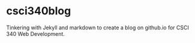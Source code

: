 # csci340blog
Tinkering with Jekyll and markdown to create a blog on github.io for CSCI 340 Web Development. 
